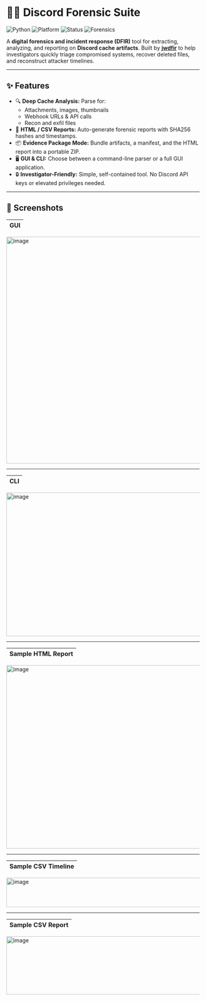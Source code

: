 # 🕵️‍♂️ Discord Forensic Suite
![Python](https://img.shields.io/badge/python-3.10+-blue)
![Platform](https://img.shields.io/badge/platform-Windows-lightgrey)
![Status](https://img.shields.io/badge/status-active-success)
![Forensics](https://img.shields.io/badge/forensics-DFIR-critical)


A **digital forensics and incident response (DFIR)** tool for extracting, analyzing, and reporting on **Discord cache artifacts**.  Built by **[jwdfir](https://github.com/jwdfir)** to help investigators quickly triage compromised systems, recover deleted files, and reconstruct attacker timelines.

---

## ✨ Features
- 🔍 **Deep Cache Analysis:** Parse for:
  - Attachments, images, thumbnails
  - Webhook URLs & API calls
  - Recon and exfil files
- 📑 **HTML / CSV Reports:** Auto-generate forensic reports with SHA256 hashes and timestamps.
- 📦 **Evidence Package Mode:** Bundle artifacts, a manifest, and the HTML report into a portable ZIP.
- 🖥️ **GUI & CLI:** Choose between a command-line parser or a full GUI application.
- 🔒 **Investigator-Friendly:** Simple, self-contained tool. No Discord API keys or elevated privileges needed.

---

## 📸 Screenshots

| GUI |
|-----|
<img width="944" height="592" alt="image" src="https://github.com/user-attachments/assets/d6a73a51-f3eb-4bd1-a621-242c3da5b821" />

---
| CLI |
|-----|
<img width="904" height="375" alt="image" src="https://github.com/user-attachments/assets/5d2f9580-fcbe-4d61-af00-ef9e3183b49a" />

---
| Sample HTML Report |
|-----|
<img width="944" height="479" alt="image" src="https://github.com/user-attachments/assets/4b06249f-6813-4716-ad00-a6c5a81d96e5" />

---
| Sample CSV Timeline |
|-----|
<img width="944" height="77" alt="image" src="https://github.com/user-attachments/assets/95cc423c-3e1e-48c2-92a3-bd4a3a01a9ca" />

---
| Sample CSV Report |
|-----|
<img width="944" height="152" alt="image" src="https://github.com/user-attachments/assets/37372fd8-623c-416a-9fa4-93cb3b7cf597" />





